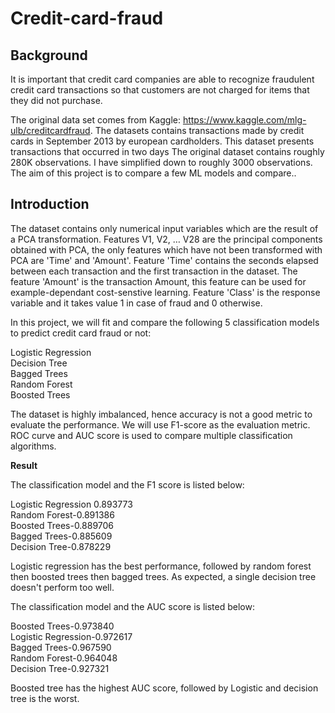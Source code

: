 # Credit-card-fraud

## Background

It is important that credit card companies are able to recognize fraudulent credit card transactions
so that customers are not charged for items that they did not purchase.

The original data set comes from Kaggle: https://www.kaggle.com/mlg-ulb/creditcardfraud. The datasets contains transactions made by credit cards in September 2013 by european cardholders.
This dataset presents transactions that occurred in two days
The original dataset contains roughly 280K observations. I have simplified down to roughly 3000 observations. The aim of this project is to compare a few ML models and compare..

## Introduction

The dataset contains only numerical input variables which are the result of a PCA transformation.  Features V1, V2, … V28 are the principal components obtained with PCA, the only features which have not been transformed with PCA are 'Time' and 'Amount'.
Feature 'Time' contains the seconds elapsed between each transaction and the first transaction in the dataset. The feature 'Amount' is the transaction Amount, this feature can be used for example-dependant cost-senstive learning. Feature 'Class' is the response variable and it takes value 1 in case of fraud and 0 otherwise.

In this project, we will fit and compare the following 5 classification models to predict credit card fraud or not:

Logistic Regression <br>
Decision Tree <br>
Bagged Trees <br/>
Random Forest <br/>
Boosted Trees<br/>

The dataset is highly imbalanced, hence accuracy is not a good metric to evaluate the performance. We will use F1-score as the evaluation metric. ROC curve and AUC score is used to compare multiple classification algorithms.

**Result**

The classification model and the F1 score is listed below:<br/>

Logistic Regression	0.893773<br/>
Random Forest-0.891386<br/>
Boosted Trees-0.889706<br/>
Bagged Trees-0.885609<br/>
Decision Tree-0.878229<br/>

Logistic regression has the best performance, followed by random forest then boosted trees then bagged trees. As expected, a single decision tree doesn't perform too well. <br/>

The classification model and the AUC score is listed below:<br/>
  
Boosted Trees-0.973840 <br/>
Logistic Regression-0.972617<br/>
Bagged Trees-0.967590<br/>
Random Forest-0.964048<br/>
Decision Tree-0.927321<br/>

Boosted tree has the highest AUC score, followed by Logistic and decision tree is the worst.
